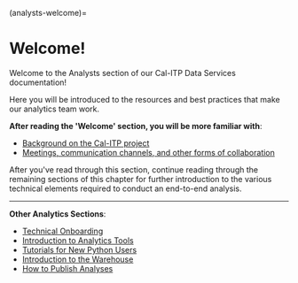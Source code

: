 (analysts-welcome)=
# Welcome!

Welcome to the Analysts section of our Cal-ITP Data Services documentation!

Here you will be introduced to the resources and best practices that make our analytics team work.

**After reading the 'Welcome' section, you will be more familiar with**:
* [Background on the Cal-ITP project](calitp-background)
* [Meetings, communication channels, and other forms of collaboration](how-we-work)

After you've read through this section, continue reading through the remaining sections of this chapter for further introduction to the various technical elements required to conduct an end-to-end analysis.

---

**Other Analytics Sections**:
* [Technical Onboarding](technical-onboarding)
* [Introduction to Analytics Tools](intro-analytics-tools)
* [Tutorials for New Python Users](beginner_analysts_tutorials)
* [Introduction to the Warehouse](intro-warehouse)
* [How to Publish Analyses](publish-analyses)
